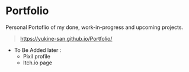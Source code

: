 # Portfolio
Personal Portoflio of my done, work-in-progress and upcoming projects.
> https://yukine-san.github.io/Portfolio/

- To Be Added later :
  - Pixil profile
  - Itch.io page
